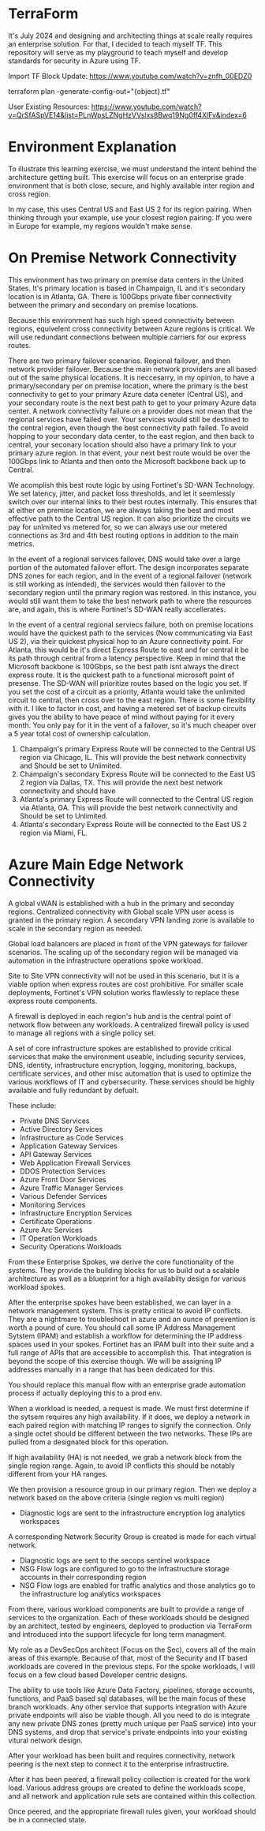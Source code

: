 # TerraForm
It's July 2024 and designing and architecting things at scale really requires an enterprise solution. For that, I decided to teach myself TF. 
This repository will serve as my playground to teach myself and develop standards for security in Azure using TF.

Import TF Block Update:
https://www.youtube.com/watch?v=znfh_00EDZ0

terraform plan -generate-config-out="{object}.tf"

User Existing Resources:
https://www.youtube.com/watch?v=QrSfASpVE14&list=PLnWpsLZNgHzVVslxs8Bwq19Ng0ff4XlFv&index=6


# Environment Explanation
To illustrate this learning exercise, we must understand the intent behind the architecture getting built. This exercise will focus on an enterprise grade environment that is both close, secure, and highly available inter region and cross region. 

In my case, this uses Central US and East US 2 for its region pairing. When thinking through your example, use your closest region pairing. If you were in Europe for example, my regions wouldn't make sense. 

# On Premise Network Connectivity
This environment has two primary on premise data centers in the United States. It's primary location is based in Champaign, IL and it's secondary location is in Atlanta, GA. There is 100Gbps private fiber connectivity between the primary and secondary on premise locations. 

Because this environment has such high speed connectivity between regions, equivelent cross connectivity between Azure regions is critical. We will use redundant connections between multiple carriers for our express routes. 

There are two primary failover scenarios. Regional failover, and then network provider failover. Because the main network providers are all based out of the same physical locations. It is neccesarry, in my opinion, to have a primary/secondary per on premise location, where the primary is the best connectivity to get to your primary Azure data ceneter (Central US), and your secondary route is the next best path to get to your primary Azure data center. A network connectivity failure on a provider does not mean that the regional services have failed over. Your services would still be destined to the central region, even though the best connectivity path failed. To avoid hopping to your secondary data center, to the east region, and then back to central, your seconary location should also have a primary link to your primary azure region. In that event, your next best route would be over the 100Gbps link to Atlanta and then onto the Microsoft backbone back up to Central. 

We acomplish this best route logic by using Fortinet's SD-WAN Technology. We set latency, jitter, and packet loss thresholds, and let it seemlessly switch over our internal links to their best routes internally. This ensures that at either on premise location, we are always taking the best and most effective path to the Central US region. It can also prioritize the circuits we pay for unlmited vs metered for, so we can always use our metered connections as 3rd and 4th best routing options in addition to the main metrics. 

In the event of a regional services failover, DNS would take over a large portion of the automated failover effort. The design incorporates separate DNS zones for each region, and in the event of a regional failover (network is still working as intended), the services would then failover to the secondary region until the primary region was restored. In this instance, you would still want them to take the best network path to where the resources are, and again, this is where Fortinet's SD-WAN really accellerates. 

In the event of a central regional serviecs failure, both on premise locations would have the quickest path to the services (Now communicating via East US 2), via their quickest physical hop to an Azure connectivity point. For Atlanta, this would be it's direct Express Route to east and for central it be its path through central from a latency perspective. Keep in mind that the Microsoft backbone is 100Gbps, so the best path isnt always the direct express route. It is the quickest path to a functional microsoft point of presense. The SD-WAN will prioritize routes based on the logic you set. If you set the cost of a circuit as a priority, Atlanta would take the unlimited circuit to central, then cross over to the east region. There is some flexibility with it. I like to factor in cost, and having a metered set of backup circuits gives you the ability to have peace of mind without paying for it every month. You only pay for it in the vent of a failover, so it's much cheaper over a 5 year total cost of ownership calculation. 

1. Champaign's primary Express Route will be connected to the Central US region via Chicago, IL. This will provide the best network connectivity and Should be set to Unlimited. 
2. Champaign's secondary Express Route will be connected to the East US 2 region via Dallas, TX. This will provide the next best network connectivity and should have 
3. Atlanta's primary Express Route will connected to the Central US region via Atlanta, GA. This will provide the best network connectivity and Should be set to Unlimited. 
4. Atlanta's secondary Express Route will be connected to the East US 2 region via Miami, FL. 

# Azure Main Edge Network Connectivity
A global vWAN is established with a hub in the primary and seconday regions. Centralized connectivity with Global scale VPN user acess is granted in the primary region. A secondary VPN landing zone is available to scale in the secondary region as needed. 

Global load balancers are placed in front of the VPN gateways for failover scenarios. The scaling up of the secondary region will be managed via automation in the infrastructure operations spoke workload. 

Site to Site VPN connectivity will not be used in this scenario, but it is a viable option when express routes are cost prohibitive. For smaller scale deployments, Fortinet's VPN solution works flawlessly to replace these express route components. 

A firewall is deployed in each region's hub and is the central point of network flow between any workloads. A centralized firewall policy is used to manage all regions with a single policy set. 

A set of core infrastructure spokes are established to provide critical services that make the environment useable, including security services, DNS, identity, infrastructure encryption, logging, monitoring, backups, certificate services, and other misc 
automation that is used to optimize the various workflows of IT and cybersecurity. These services should be highly available and fully redundant by defualt. 

These include:
  - Private DNS Services
  - Active Directory Services
  - Infrastructure as Code Services
  - Application Gateway Services
  - API Gateway Services
  - Web Application Firewall Services
  - DDOS Protection Services
  - Azure Front Door Services
  - Azure Traffic Manager Services
  - Various Defender Services
  - Monitoring Services
  - Infrastructure Encryption Services
  - Certificate Operations
  - Azure Arc Services
  - IT Operation Workloads
  - Security Operations Workloads

From these Enterprise Spokes, we derive the core functionality of the systems. They provide the building blocks for us to build out a scalable architecture as well as a blueprint for a high availabilty design for various workload spokes. 

After the enterprise spokes have been established, we can layer in a network management system. This is pretty critical to avoid IP conflicts. They are a nightmare to troubleshoot in azure and an ounce of prevention is worth a pound of cure. 
You should call some IP Address Management Sytstem (IPAM) and establish a workflow for determining the IP address spaces used in your spokes. Fortinet has an IPAM built into their suite and a full range of APIs that are accessible to accomplish this. 
That integration is beyond the scope of this exercise though. We will be assigning IP addresses manually in a range that has been dedicated for this. 

You should replace this manual flow with an enterprise grade automation process if actually deploying this to a prod env. 

When a workload is needed, a request is made. We must first determine if the sytsem requires any high availability. If it does, we deploy a network in each paired region with matching IP ranges to signify the connection. Only a single octet should be different 
between the two networks. These IPs are pulled from a designated block for this operation. 

If high availability (HA) is not needed, we grab a network block from the single region range. Again, to avoid IP conflicts this should be notably different from your HA ranges. 

We then provision a resource group in our primary region. 
Then we deploy a network based on the above criteria (single region vs multi region)
 - Diagnostic logs are sent to the infrastructure encryption log analytics workspaces

A corresponding Network Security Group is created is made for each virtual network. 
 - Diagnostic logs are sent to the secops sentinel workspace
 - NSG Flow logs are configured to go to the infrastructure storage accounts in their corresponding region
 - NSG Flow logs are enabled for traffic analytics and those analytics go to the infrastructure log analytics workspaces

From there, various workload components are built to provide a range of services to the organization. Each of these workloads should be designed by an architect, tested by engineers, deployed to production via TerraForm and introduced into the support lifecycle for long term managment. 

My role as a DevSecOps architect (Focus on the Sec), covers all of the main areas of this example. Because of that, most of the Security and IT based workloads are covered in the previous steps. For the spoke workloads, I will focus on a few cloud based Developer centric designs. 

The ability to use tools like Azure Data Factory, pipelines, storage accounts, functions, and PaaS based sql databases, will be the main focus of these branch workloads. Any other service that supports integration with Azure private endpoints will also be viable though. All you need to do is integrate any new private DNS zones (pretty much unique per PaaS service) into your DNS systems, and drop that service's private endpoints into your existing vitural network design. 

After your workload has been built and requires connectivity, network peering is the next step to connect it to the enterprise infrastructire.

After it has been peered, a firewall policy collection is created for the work load. Various address groups are created to define the workloads scope, and all network and application rule sets are contained within this collection. 

 Once peered, and the appropriate firewall rules given, your workload should be in a connected state. 

